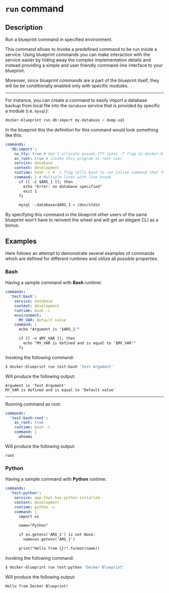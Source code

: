 # `run` command

## Description

Run a blueprint command in specified environment.

This command allows to invoke a predefined command to be run inside a service.
Using blueprint commands you can make interaction with the service easier by
hiding away the complex implementation details and instead providing a simple
and user friendly command-line interface to your blueprint.

Moreover, since blueprint commands are a part of the blueprint itself, they will be
be conditionally enabled only with specific modules.

---

For instance, you can create a command to easily import a database backup from
local file into the `database` service that is provided by specific a module
(i.e. `mysql`):

```bash
docker-blueprint run db:import my-database < dump.sql
```

In the blueprint this the definition for this command would look something
like this:

```yml
commands:
  'db:import':
    no_tty: true # don't allocate pseudo-TTY (pass -T flag to docker-blueprint)
    as_root: true # invoke this program as root user
    service: database
    context: development
    runtime: bash -c # -c flag tells bash to run inline command that follows
    command: | # Multiple lines with line break
      if [[ -z $ARG_1 ]]; then
        echo "Error: no database specified"
        exit 1
      fi

      mysql --database=$ARG_1 < /dev/stdin
```

By specifying this command in the blueprint other users of the same blueprint
won't have to reinvent the wheel and will get an elegant CLI as a bonus.

## Examples

Here follows an attempt to demonstrate several examples of commands which are
defined for different runtimes and utilize all possible properties.

### Bash

Having a sample command with **Bash** runtime:

```yml
commands:
  'test:bash':
    service: database
    context: development
    runtime: bash -c
    environment:
      MY_VAR: Default value
    command: |
      echo "Argument is '$ARG_1'"

      if [[ -n $MY_VAR ]]; then
        echo "MY_VAR is defined and is equal to '$MY_VAR'"
      fi
```

Invoking the following command:

```bash
$ docker-blueprint run test:bash 'Test Argument'
```

Will produce the following output:

```
Argument is 'Test Argument'
MY_VAR is defined and is equal to 'Default value'
```

---

Running command as root:

```yml
commands:
  'test:bash-root':
    as_root: true
    runtime: bash -c
    command: |
      whoami
```

Will produce the following output:

```
root
```

### Python

Having a sample command with **Python** runtime:

```yml
commands:
  'test:python':
    service: app-that-has-python-installed
    context: development
    runtime: python -c
    command: |
      import os

      name="Python"

      if os.getenv('ARG_1') is not None:
        name=os.getenv('ARG_1')

      print("Hello from {}!".format(name))
```

Invoking the following command:

```bash
$ docker-blueprint run test:python 'Docker Blueprint'
```

Will produce the following output:

```
Hello from Docker Blueprint!
```
